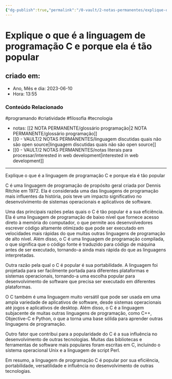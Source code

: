 ```yaml
---
{"dg-publish":true,"permalink":"/0-vault/2-notas-permanentes/explique-o-que-e-a-linguagem-de-programacao-c-e-porque-ela-e-tao-popular/","tags":["permanente","programando","criatividade","filosofia","tecnologia"],"dgHomeLink":true,"dgShowLocalGraph":true,"dgShowFileTree":true,"dgEnableSearch":true,"noteIcon":""}
---
```


# Explique o que é a linguagem de programação C e porque ela é tão popular

## criado em: 
-  Ano, Mês e dia: 2023-06-10
- Hora: 13:55

### Conteúdo Relacionado

#programando #criatividade #filosofia #tecnologia 

- notas: [[2 NOTA PERMANENTE/glossário programação\|2 NOTA PERMANENTE/glossário programação]]
- [[0 - VAULT/2 NOTAS PERMANENTES/linguagem discutidas quais não são open source\|linguagem discutidas quais não são open source]]
- [[0 - VAULT/2 NOTAS PERMANENTES/notas literais para processar/interested in web development\|interested in web development]]
---

Explique o que é a linguagem de programação C e porque ela é tão popular

C é uma linguagem de programação de propósito geral criada por Dennis Ritchie em 1972. Ela é considerada uma das linguagens de programação mais influentes da história, pois teve um impacto significativo no desenvolvimento de sistemas operacionais e aplicativos de software.

Uma das principais razões pelas quais o C é tão popular é a sua eficiência. Ela é uma linguagem de programação de baixo nível que fornece acesso direto à memória do computador, o que permite aos desenvolvedores escrever código altamente otimizado que pode ser executado em velocidades mais rápidas do que muitas outras linguagens de programação de alto nível. Além disso, o C é uma linguagem de programação compilada, o que significa que o código fonte é traduzido para código de máquina antes de ser executado, tornando-a ainda mais rápida do que as linguagens interpretadas.

Outra razão pela qual o C é popular é sua portabilidade. A linguagem foi projetada para ser facilmente portada para diferentes plataformas e sistemas operacionais, tornando-a uma escolha popular para desenvolvimento de software que precisa ser executado em diferentes plataformas.

O C também é uma linguagem muito versátil que pode ser usada em uma ampla variedade de aplicativos de software, desde sistemas operacionais até jogos e aplicativos de desktop. Além disso, o C é a linguagem subjacente de muitas outras linguagens de programação, como C++, Objective-C e Python, o que a torna uma base sólida para aprender outras linguagens de programação.

Outro fator que contribui para a popularidade do C é a sua influência no desenvolvimento de outras tecnologias. Muitas das bibliotecas e ferramentas de software mais populares foram escritas em C, incluindo o sistema operacional Unix e a linguagem de script Perl.

Em resumo, a linguagem de programação C é popular por sua eficiência, portabilidade, versatilidade e influência no desenvolvimento de outras tecnologias.